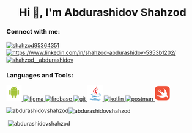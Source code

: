<h1 align="center">Hi 👋, I'm Abdurashidov Shahzod</h1>


<h3 align="left">Connect with me:</h3>
<p align="left">
<a href="https://twitter.com/shahzod95364351" target="blank"><img align="center" src="https://cdn.jsdelivr.net/npm/simple-icons@3.0.1/icons/twitter.svg" alt="shahzod95364351" height="30" width="40" /></a>
<a href="https://linkedin.com/in/https://www.linkedin.com/in/shahzod-abdurashidov-5353b1202/" target="blank"><img align="center" src="https://cdn.jsdelivr.net/npm/simple-icons@3.0.1/icons/linkedin.svg" alt="https://www.linkedin.com/in/shahzod-abdurashidov-5353b1202/" height="30" width="40" /></a>
<a href="https://instagram.com/shahzod__abdurashidov" target="blank"><img align="center" src="https://cdn.jsdelivr.net/npm/simple-icons@3.0.1/icons/instagram.svg" alt="shahzod__abdurashidov" height="30" width="40" /></a>
</p>

<h3 align="left">Languages and Tools:</h3>
<p align="left"> <a href="https://developer.android.com" target="_blank"> <img src="https://raw.githubusercontent.com/devicons/devicon/master/icons/android/android-original-wordmark.svg" alt="android" width="40" height="40"/> </a> <a href="https://www.figma.com/" target="_blank"> <img src="https://www.vectorlogo.zone/logos/figma/figma-icon.svg" alt="figma" width="40" height="40"/> </a> <a href="https://firebase.google.com/" target="_blank"> <img src="https://www.vectorlogo.zone/logos/firebase/firebase-icon.svg" alt="firebase" width="40" height="40"/> </a> <a href="https://git-scm.com/" target="_blank"> <img src="https://www.vectorlogo.zone/logos/git-scm/git-scm-icon.svg" alt="git" width="40" height="40"/> </a> <a href="https://www.java.com" target="_blank"> <img src="https://raw.githubusercontent.com/devicons/devicon/master/icons/java/java-original.svg" alt="java" width="40" height="40"/> </a> <a href="https://kotlinlang.org" target="_blank"> <img src="https://www.vectorlogo.zone/logos/kotlinlang/kotlinlang-icon.svg" alt="kotlin" width="40" height="40"/> </a> <a href="https://postman.com" target="_blank"> <img src="https://www.vectorlogo.zone/logos/getpostman/getpostman-icon.svg" alt="postman" width="40" height="40"/> </a> <a href="https://developer.apple.com/swift/" target="_blank"> <img src="https://raw.githubusercontent.com/devicons/devicon/master/icons/swift/swift-original.svg" alt="swift" width="40" height="40"/> </a> </p>

<p><img align="left" src="https://github-readme-stats.vercel.app/api/top-langs?username=abdurashidovshahzod&show_icons=true&locale=en&layout=compact" alt="abdurashidovshahzod" /></p>

<p><img align="center" src="https://github-readme-streak-stats.herokuapp.com/?user=abdurashidovshahzod&" alt="abdurashidovshahzod" /></p>

<p>&nbsp;<img align="center" src="https://github-readme-stats.vercel.app/api?username=abdurashidovshahzod&show_icons=true&locale=en" alt="abdurashidovshahzod" /></p>
